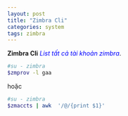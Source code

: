 ```yaml
---
layout: post
title: "Zimbra Cli"
categories: system
tags: zimbra
---
```

**Zimbra Cli**
<span style="color:blue">*List tất cả tài khoản zimbra*</span>.

```bash
#su - zimbra
$zmprov -l gaa
```
hoặc
```bash
#su - zimbra
$zmaccts | awk  '/@/{print $1}'
```
